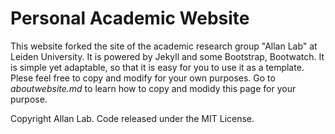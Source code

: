 # Personal Academic Website

This website forked the site of the academic research group "Allan Lab" at Leiden University. It is powered by Jekyll and some Bootstrap, Bootwatch. It is simple yet adaptable, so that it is easy for you to use it as a template. Plese feel free to copy and modify for your own purposes.  Go to *aboutwebsite.md*  to learn how to copy and modidy this page for your purpose.

Copyright Allan Lab. Code released under the MIT License.

